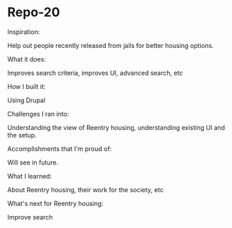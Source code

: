 # Repo-20

Inspiration: 

Help out people recently released from jails for better housing options.

What it does: 

Improves search criteria, improves UI, advanced search, etc

How I built it: 

Using Drupal

Challenges I ran into:

Understanding the view of Reentry housing, understanding existing UI and the setup.

Accomplishments that I'm proud of:

Will see in future.

What I learned:

About Reentry housing, their work for the society, etc

What's next for Reentry housing:

Improve search
